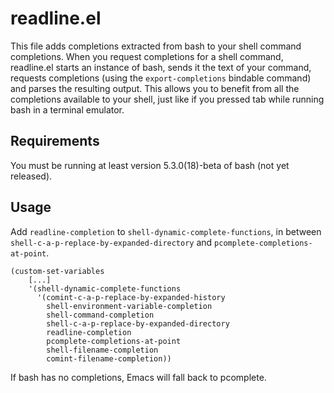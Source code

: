 # readline.el
This file adds completions extracted from bash to your shell command completions.
When you request completions for a shell command,
readline.el starts an instance of bash,
sends it the text of your command,
requests completions (using the `export-completions` bindable command)
and parses the resulting output.
This allows you to benefit from all the completions available to your shell,
just like if you pressed tab while running bash in a terminal emulator.

## Requirements
You must be running at least version 5.3.0(18)-beta of bash (not yet released).

## Usage
Add `readline-completion` to `shell-dynamic-complete-functions`, in between `shell-c-a-p-replace-by-expanded-directory` and `pcomplete-completions-at-point`.
```
(custom-set-variables 
    [...]
    '(shell-dynamic-complete-functions
      '(comint-c-a-p-replace-by-expanded-history 
        shell-environment-variable-completion 
        shell-command-completion 
        shell-c-a-p-replace-by-expanded-directory 
        readline-completion 
        pcomplete-completions-at-point
        shell-filename-completion
        comint-filename-completion))
```
If bash has no completions, Emacs will fall back to pcomplete.
